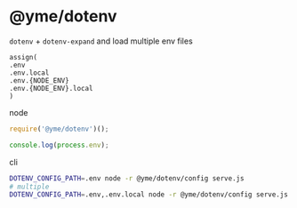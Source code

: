 # @yme/dotenv

`dotenv` + `dotenv-expand` and load multiple env files

```
assign(
.env
.env.local
.env.{NODE_ENV}
.env.{NODE_ENV}.local
)
```

node

```js
require('@yme/dotenv')();

console.log(process.env);
```

cli

```bash
DOTENV_CONFIG_PATH=.env node -r @yme/dotenv/config serve.js
# multiple
DOTENV_CONFIG_PATH=.env,.env.local node -r @yme/dotenv/config serve.js
```
